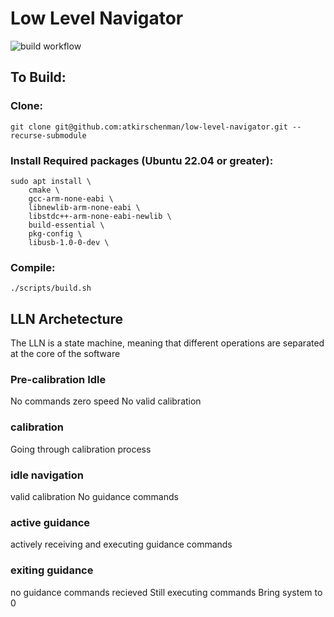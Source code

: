 # Low Level Navigator

![build workflow](https://github.com/atkirschenman/low-level-navigator/actions/workflows/build.yml/badge.svg)

## To Build:

### Clone:

` git clone git@github.com:atkirschenman/low-level-navigator.git --recurse-submodule `

### Install Required packages (Ubuntu 22.04 or greater):

```
sudo apt install \
    cmake \
    gcc-arm-none-eabi \
    libnewlib-arm-none-eabi \
    libstdc++-arm-none-eabi-newlib \
    build-essential \
    pkg-config \
    libusb-1.0-0-dev \
```

### Compile:

```
./scripts/build.sh
```

## LLN Archetecture 

The LLN is a state machine, meaning that different operations are separated at the core of the software

### Pre-calibration Idle

No commands
zero speed
No valid calibration 

### calibration

Going through calibration process

### idle navigation

valid calibration
No guidance commands

### active guidance

actively receiving and executing guidance commands

### exiting guidance

no guidance commands recieved
Still executing commands
Bring system to 0
